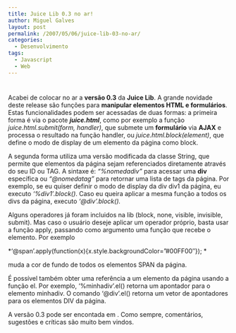 ```yaml
---
title: Juice Lib 0.3 no ar!
author: Miguel Galves
layout: post
permalink: /2007/05/06/juice-lib-03-no-ar/
categories:
  - Desenvolvimento
tags:
  - Javascript
  - Web
---
```

# 

Acabei de colocar no ar a **versão 0.3** da **Juice Lib**. A grande novidade deste release são funções para **manipular elementos HTML e formulários**. Estas funcionalidades podem ser acessadas de duas formas: a primeira forma é via o pacote ***juice.html***, como por exemplo a função *juice.html.submit(form, handler)*, que submete um **formulário** via **AJAX** e processa o resultado na função handler, ou *juice.html.block(element)*, que define o modo de display de um elemento da página como block.

A segunda forma utiliza uma versão modificada da classe String, que permite que elementos da página sejam referenciados diretamente através do seu ID ou TAG. A sintaxe é: *“%nomedadiv”* para acessar uma **div** específica ou *“@nomedatag”* para retornar uma lista de tags da página. Por exemplo, se eu quiser definir o modo de display da div div1 da página, eu executo *‘%div1′.block()*. Caso eu queira aplicar a mesma função a todos os divs da página, executo *‘@div’.block().*

Alguns operadores já foram incluidos na lib (block, none, visible, invisible, submit). Mas caso o usuário deseje aplicar um operador próprio, basta usar a função apply, passando como argumento uma função que recebe o elemento. Por exemplo

*‘@span’.apply(function(x){x.style.backgroundColor=”#00FF00″}); *

muda a cor de fundo de todos os elementos SPAN da página.

É possível também obter uma referência a um elemento da página usando a função el. Por exemplo, ‘%minhadiv’.el() retorna um apontador para o elemento minhadiv. O comando ‘@div’.el() retorna um vetor de apontadores para os elementos DIV da página.

A versão 0.3 pode ser encontada em . Como sempre, comentários, sugestões e críticas são muito bem vindos.